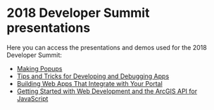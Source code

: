 # 2018 Developer Summit presentations

Here you can access the presentations and demos used for the 2018 Developer Summit:


* [Making Popups](http://hgonzago.github.io/DevSummit-presentations/Dev-Summit-2018/Popups/)
* [Tips and Tricks for Developing and Debugging Apps](http://hgonzago.github.io/DevSummit-presentations/Dev-Summit-2018/Dev-debug-tips)
* [Building Web Apps That Integrate with Your Portal](http://hgonzago.github.io/DevSummit-presentations/Dev-Summit-2018/Integrate-apps-portal/)
* [Getting Started with Web Development
and the ArcGIS API for JavaScript](http://hgonzago.github.io/DevSummit-presentations/Dev-Summit-2018/Getting-started-web-dev)

